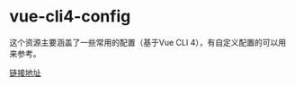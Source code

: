 # vue-cli4-config
这个资源主要涵盖了一些常用的配置（基于Vue CLI 4），有自定义配置的可以用来参考。

[链接地址](https://github.com/staven630/vue-cli4-config)